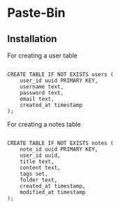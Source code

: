 # Paste-Bin

## Installation
For creating a user table

<code>
CREATE TABLE IF NOT EXISTS users (
    user_id uuid PRIMARY KEY,
    username text,
    password text,
    email text,
    created_at timestamp
);
</code>

For creating a notes table

<code>
CREATE TABLE IF NOT EXISTS notes (
    note_id uuid PRIMARY KEY,
    user_id uuid,
    title text,
    content text,
    tags set<text>,
    folder text,
    created_at timestamp,
    modified_at timestamp
);

</code>